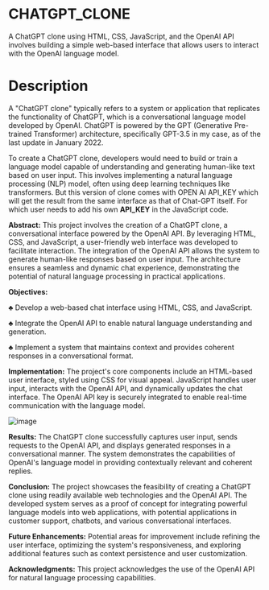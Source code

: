 # CHATGPT_CLONE
A ChatGPT clone using HTML, CSS, JavaScript, and the OpenAI API involves building a simple web-based interface that allows users to interact with the OpenAI language model.

# Description
A "ChatGPT clone" typically refers to a system or application that replicates the functionality of ChatGPT, which is a conversational language model developed by OpenAI. ChatGPT is powered by the GPT (Generative Pre-trained Transformer) architecture, specifically GPT-3.5 in my case, as of the last update in January 2022.

To create a ChatGPT clone, developers would need to build or train a language model capable of understanding and generating human-like text based on user input. This involves implementing a natural language processing (NLP) model, often using deep learning techniques like transformers. But this version of clone comes with OPEN AI API_KEY which will get the result from the same interface as that of Chat-GPT itself. For which user needs to add his own **API_KEY** in the JavaScript code.

**Abstract:**
This project involves the creation of a ChatGPT clone, a conversational interface powered by the OpenAI API. By leveraging HTML, CSS, and JavaScript, a user-friendly web interface was developed to facilitate interaction. The integration of the OpenAI API allows the system to generate human-like responses based on user input. The architecture ensures a seamless and dynamic chat experience, demonstrating the potential of natural language processing in practical applications.

**Objectives:**

♣ Develop a web-based chat interface using HTML, CSS, and JavaScript.

♣ Integrate the OpenAI API to enable natural language understanding and generation.

♣ Implement a system that maintains context and provides coherent responses in a conversational format.

**Implementation:**
The project's core components include an HTML-based user interface, styled using CSS for visual appeal. JavaScript handles user input, interacts with the OpenAI API, and dynamically updates the chat interface. The OpenAI API key is securely integrated to enable real-time communication with the language model.

![image](https://github.com/kunalsisodiaCSE/CHATGPT_CLONE/assets/71686673/778341b6-737b-4cea-b676-73b981837c3b)


**Results:**
The ChatGPT clone successfully captures user input, sends requests to the OpenAI API, and displays generated responses in a conversational manner. The system demonstrates the capabilities of OpenAI's language model in providing contextually relevant and coherent replies.



**Conclusion:**
The project showcases the feasibility of creating a ChatGPT clone using readily available web technologies and the OpenAI API. The developed system serves as a proof of concept for integrating powerful language models into web applications, with potential applications in customer support, chatbots, and various conversational interfaces.

**Future Enhancements:**
Potential areas for improvement include refining the user interface, optimizing the system's responsiveness, and exploring additional features such as context persistence and user customization.

**Acknowledgments:**
This project acknowledges the use of the OpenAI API for natural language processing capabilities.

